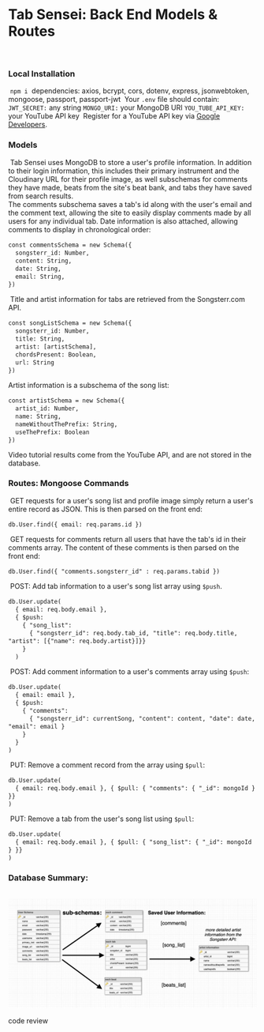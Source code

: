 # Tab Sensei: Back End Models & Routes
​
### Local Installation
​
`npm i`
​
dependencies: axios, bcrypt, cors, dotenv, express, jsonwebtoken, mongoose, passport, passport-jwt
​
Your `.env` file should contain:
`JWT_SECRET:` any string
`MONGO_URI:` your MongoDB URI
`YOU_TUBE_API_KEY:` your YouTube API key
​
Register for a YouTube API key via [Google Developers](https://developers.google.com/youtube/v3/getting-started).
​
​
### Models
​
Tab Sensei uses MongoDB to store a user's profile information. In addition to their login information, this includes their primary instrument and the Cloudinary URL for their profile image, as well subschemas for comments they have made, beats from the site's beat bank, and tabs they have saved from search results.  
​
The comments subschema saves a tab's id along with the user's email and the comment text, allowing the site to easily display comments made by all users for any individual tab. Date information is also attached, allowing comments to display in chronological order:
​
```
const commentsSchema = new Schema({
  songsterr_id: Number,
  content: String,
  date: String,
  email: String,
})
```
​
Title and artist information for tabs are retrieved from the Songsterr.com API.
```
const songListSchema = new Schema({
  songsterr_id: Number,
  title: String,
  artist: [artistSchema],
  chordsPresent: Boolean,
  url: String
})
```
Artist information is a subschema of the song list:
```
const artistSchema = new Schema({
  artist_id: Number,
  name: String,
  nameWithoutThePrefix: String,
  useThePrefix: Boolean
})
```
Video tutorial results come from the YouTube API, and are not stored in the database.
​
### Routes: Mongoose Commands
​
GET requests for a user's song list and profile image simply return a user's entire record as JSON. This is then parsed on the front end:
```
db.User.find({ email: req.params.id })
```
​
GET requests for comments return all users that have the tab's id in their comments array. The content of these comments is then parsed on the front end:
```
db.User.find({ "comments.songsterr_id" : req.params.tabid })
```
​
POST: Add tab information to a user's song list array using `$push`.
```
db.User.update(
  { email: req.body.email },
  { $push:
    { "song_list":
      { "songsterr_id": req.body.tab_id, "title": req.body.title, "artist": [{"name": req.body.artist}]}}
    }
  )
```
​
POST: Add comment information to a user's comments array using `$push`:
```
db.User.update(
  { email: email },
  { $push:
    { "comments":
      { "songsterr_id": currentSong, "content": content, "date": date, "email": email }
    }
  }
)
```
​
PUT: Remove a comment record from the array using `$pull`:
```
db.User.update(
  { email: req.body.email }, { $pull: { "comments": { "_id": mongoId } }}
)
```
​
PUT: Remove a tab from the user's song list using `$pull`:
```
db.User.update(
  { email: req.body.email }, { $pull: { "song_list": { "_id": mongoId } }}
)
```
### Database Summary:
​
![image](./images/tab-sensei-db-summary.jpg)

code review